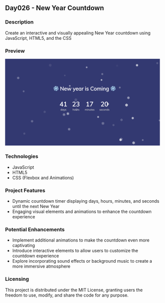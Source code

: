 ## Day026 - New Year Countdown

### Description

Create an interactive and visually appealing New Year countdown using JavaScript, HTML5, and the CSS

### Preview

![Image](assets/preview.png)

### Technologies

- JavaScript
- HTML5
- CSS (Flexbox and Animations)

### Project Features

- Dynamic countdown timer displaying days, hours, minutes, and seconds until the next New Year
- Engaging visual elements and animations to enhance the countdown experience

### Potential Enhancements

- Implement additional animations to make the countdown even more captivating
- Introduce interactive elements to allow users to customize the countdown experience
- Explore incorporating sound effects or background music to create a more immersive atmosphere

### Licensing

This project is distributed under the MIT License, granting users the freedom to use, modify, and share the code for any
purpose.
